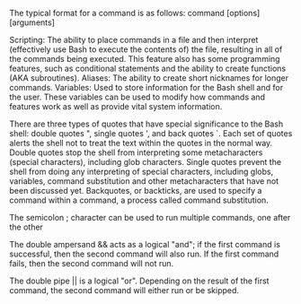 The typical format for a command is as follows:
command [options] [arguments]

Scripting: The ability to place commands in a file and then interpret (effectively use Bash to execute the contents of) the file, resulting in all of the commands being executed. This feature also has some programming features, such as conditional statements and the ability to create functions (AKA subroutines).
Aliases: The ability to create short nicknames for longer commands.
Variables: Used to store information for the Bash shell and for the user. These variables can be used to modify how commands and features work as well as provide vital system information.

There are three types of quotes that have special significance to the Bash shell: double quotes ", single quotes ', and back quotes `. Each set of quotes alerts the shell not to treat the text within the quotes in the normal way.
Double quotes stop the shell from interpreting some metacharacters (special characters), including glob characters. 
Single quotes prevent the shell from doing any interpreting of special characters, including globs, variables, command substitution and other metacharacters that have not been discussed yet.
Backquotes, or backticks, are used to specify a command within a command, a process called command substitution.

The semicolon ; character can be used to run multiple commands, one after the other

The double ampersand && acts as a logical "and"; if the first command is successful, then the second command will also run. If the first command fails, then the second command will not run.

The double pipe || is a logical "or". Depending on the result of the first command, the second command will either run or be skipped.


